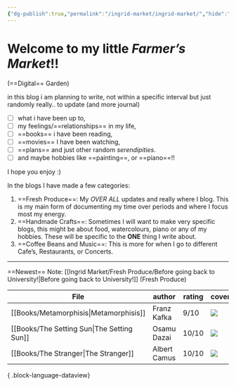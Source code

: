```yaml
---
{"dg-publish":true,"permalink":"/ingrid-market/ingrid-market/","hide":"true","tags":["gardenEntry"]}
---
```


# Welcome to my little ***Farmer’s Market***!!
(==Digital== Garden)

in this blog i am planning to write, not within a specific interval but just randomly really.. to update (and more journal) 
- [ ] what i have been up to, 
- [ ] my feelings/==relationships== in my life, 
- [ ] ==books== i have been reading, 
- [ ] ==movies== I have been watching, 
- [ ] ==plans== and just other random *serendipities*.
- [ ] and maybe hobbies like ==painting==, or ==piano==!!

I hope you enjoy :)

In the blogs I have made a few categories:
1. ==Fresh Produce==: My *OVER ALL* updates and really where I blog. This is my main form of documenting my time over periods and where I focus most my energy.
2. ==Handmade Crafts==: Sometimes I will want to make very specific blogs, this might be about food, watercolours, piano or any of my hobbies. These will be specific to the **ONE** thing I write about.
3. ==Coffee Beans and Music==: This is more for when I go to different Cafe’s, Restaurants, or Concerts.
---
==Newest== Note: [[Ingrid Market/Fresh Produce/Before going back to University!\|Before going back to University!]] (Fresh Produce)

| File                                          | author       | rating | cover                                                                          |
| --------------------------------------------- | ------------ | ------ | ------------------------------------------------------------------------------ |
| [[Books/Metamorphisis\|Metamorphisis]]     | Franz Kafka  | 9/10   | ![](https://cdn2.penguin.com.au/covers/original/9780241573730.jpg)             |
| [[Books/The Setting Sun\|The Setting Sun]] | Osamu Dazai  | 10/10  | ![](https://m.media-amazon.com/images/I/41EPS8q999L._AC_UF1000,1000_QL80_.jpg) |
| [[Books/The Stranger\|The Stranger]]       | Albert Camus | 10/10  | ![](https://m.media-amazon.com/images/I/617WkdpG8xL.jpg)                       |

{ .block-language-dataview}
